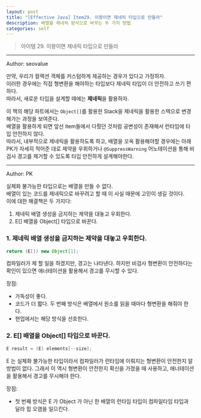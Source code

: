 ```yaml
---
layout: post
title: "[Effective Java] Item29. 이왕이면 제네릭 타입으로 만들라"
description: 배열을 제네릭 방식으로 바꾸는 두 가지 방법
categories: self
---
```


> 아이템 29. 이왕이면 제네릭 타입으로 만들라

-----

Author: seovalue

만약, 우리가 컬렉션 객체를 커스텀하게 제공하는 경우가 있다고 가정하자.<br>
이러한 경우에는 직접 형변환을 해야하는 타입보다 제네릭 타입이 더 안전하고 쓰기 편하다.<br>
따라서, 새로운 타입을 설계할 때에는 **제네릭**을 활용하자.<br>

이 책의 해당 파트에서는 `Object[]`를 활용한 Stack을 제네릭을 활용한 스택으로 변경해가는 과정을 보여준다.<br>
배열을 활용하게 되면 앞선 item들에서 다뤘던 것처럼 공변성이 존재해서 런타임에 타입 안전하지 않다.<br>
따라서, 내부적으로 제네릭을 활용하도록 하고, 배열을 꼬옥 활용해야할 경우에는 아래 PK가 자세히 적어준 대로 제약을 우회하거나 `@SuppressWarning` 어노테이션을 통해 비검사 경고를 제거할 수 있도록 타입 안전하게 설계해야한다.<br>


-----

Author: PK

실체화 불가능한 타입으로는 배열을 만들 수 없다.<br>
배열이 있는 코드를 제네릭으로 바꾸려고 할 때 이 사실 때문에 고민이 생길 것이다.<br>
이에 대한 해결책은 두 가지다:
1. 제네릭 배열 생성을 금지하는 제약을 대놓고 우회한다.
2. E[] 배열을 Object[] 타입으로 바꾼다.

### 1. 제네릭 배열 생성을 금지하는 제약을 대놓고 우회한다.
```java
return (E[]) new Object[1];
```
컴파일러가 제 할 일을 하겠지만, 경고는 나타낸다. 하지만 비검사 형변환이 안전하다는 확인이 있으면
애너테이션을 활용해서 경고를 무시할 수 있다.<br>

장점:
* 가독성이 좋다.
* 코드가 더 짧다. 두 번째 방식은 배열에서 원소를 읽을 때마다 형변환을 해줘야 한다.
* 현업에서는 해당 방식을 선호한다.

### 2. E[] 배열을 Object[] 타입으로 바꾼다.
```java
E result = (E) elements[--size];
```
E 는 실체화 불가능한 타입이라서 컴파일러가 런타임에 이뤄지는 형변환이 안전한지 알 방법이 없다.
그래서 이 역시 형변환이 안전한지 확신을 가졌을 때 사용하고, 애너테이션을 활용해서 경고를 무시해야 한다.

장점:
* 첫 번째 방식은 E 가 Object 가 아닌 한 배열의 런타임 타입이 컴파일타임 타입과 달라 힙 오염을 일으킨다.
